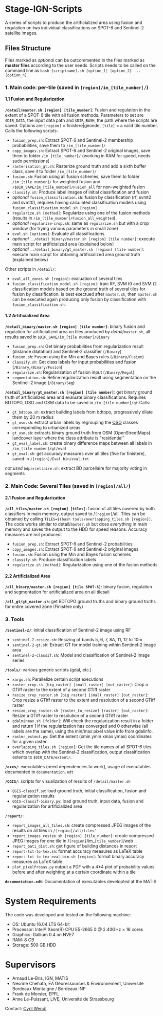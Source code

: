 # Stage-IGN-Scripts
A series of scripts to produce the artificialized area using fusion and regulation on two individual classifications on SPOT-6 and Sentinel-2 satellite images.

## Files Structure
Files marked as _optional_ can be outcommented in the files marked as **master files** according to the user needs. Scripts needs to be called on the command line as `bash [scriptname].sh [option_1] [option_2] ... [option_n]`

### 1. Main code: per-tile (saved in `[region]/im_[tile_number]/`)
#### 1.1 Fusion and Regularization
**`/detail/master.sh [region] [tile_number]`**: Fusion and regulation in the extent of a SPOT-6 tile with all fusion methods. Parameters to set are `$DIR_DATA`, the input data path and `$DIR_BASH`, the path where the scripts are saved. Options are `[region]` = finistere|gironde, `[tile]` = a valid tile number. Calls the following scripts:
- `fusion_prep.sh`:  Extract SPOT-6 and Sentinel-2 membership probabilities, save them to `/im_[tile_number]/`
- `copy_images.sh`: Extract SPOT-6 and Sentinel-2 original images, save them to  folder `/im_[tile_number]/` (working in RAM for speed, needs sudo permissions)
- `rasterisation_gt.sh`: Rasterize ground truth and add a sixth buffer class, save it to  folder `/im_[tile_number]/`
- `fusion.sh`: Fusion using all fusion schemes, save them to folder `/im_[tile_number]/` for weighted fusion and `/$DIR_SAVE/im_[tile_number]/Fusion_all` for non-weighted fusion
- `classify.sh`: Produce label images of initial classification and fusion
- _optional_ `fusion_classification.sh`: fusion by classification (rf, svmt2 and svmt0), requires having calculated classification models using `fusion_classification_model.sh [region]`
- `regularize.sh [method]`: Regularize using one of the fusion methods (results in `/im_[tile_number]/Fusion_all_weighted`).
- _optional_ `regularize-crop.sh`: same as `regularize.sh` but with a crop window (for trying various parameters in small zone)
- `eval.sh [options]`: Evaluate all classifications. 
- _optional_ `../detail_binary/master.sh [region] [tile number]`: execute main script for artificialized area (explained below)
- _optional_ `../detail_binary/gt_master.sh [region] [tile number]`: execute main script for obtaining artificialized area ground truth (explained below)

Other scripts in `/detail/`:
- `eval_all_zones.sh [region]`: evaluation of several tiles
- `fusion_classification_model.sh [region]`: train RF, SVM t0 and SVM t2 classification models based on the ground truth of several tiles for fusion by classification. Is best exectued after `master.sh`, then `master.sh` can be executed again producing only fusion by classification with `fusion_classification.sh`.


#### 1.2 Artificialized Area
**`/detail_binary/master.sh [region] [tile number]`**: binary fusion and regulation for artificialized area on tiles produced by _detail_/`master.sh`, all results saved in `$DIR_SAVE/im_[tile number]/Binary`
- `fusion_prep.sh`:  Get binary probabilities from regularization result (distance dilatation) and Sentinel-2 classifier (`/Binary`)
- `fusion.sh`: Fusion using the Min and Bayes rules (`/Binary/Fusion`)
- `classify.sh`: Get class labels for input probabilities and fusion (`/Binary`,`/Binary/Fusion`)
- `regularize.sh`: Regularization of fusion input (`/Binary/Regul`)
- `segmentation.sh`: Refine regularization result using segmentation on the Sentinel-2 image (`/Binary/Seg`)

**`/detail_binary/gt_master.sh [region] [tile number]`**: get binary ground truth of artificialized area and evaluate binary 
classifications. Requires BDTOPO, OSO and OSM data to be saved in `/im_[tile number]/gt` Calls:
- `gt_bdtopo.sh`: extract building labels from bdtopo, progressively dilate them by 20 m radius 
- `gt_oso.sh`: extract urban labels by regrouping the [OSO](http://osr-cesbio.ups-tlse.fr/~oso/) classes corresponding to urbanized areas
- `gt_osm.sh`: extracts binary ground truth from OSM (OpenStreetMaps) landcover layer where the class attribute is "residential"
- `gt_eval_label.sh`: create binary difference maps between all labels in `/im_[tile number]/gt/eval`
- `gt_eval.sh`: get accuracy measures over all tiles (five for finistere), saved in `/[region]/Eval_bin/eval.txt`

_not used_ `bdparcellaire.sh`: extract BD parcellaire for majority voting in segments

### 2. Main Code: Several Tiles  (saved in `[region]/all/`)
#### 2.1 Fusion and Regularization
**`/all_tiles/master.sh [region] [tiles]`**: fusion of all tiles covered by both classifiers in main memory, output saved to /`[region]`/all. Tiles can be obtained by calling `TILES=$(bash tools/overlapping_tiles.sh [region])`. The code works similar to detail/`master.sh` but does everything in main memory and saves the output to the HDD for speed reasons. Accuracy measures are not produced.
- `fusion_prep.sh`:  Extract SPOT-6 and Sentinel-2 probabilities
- `copy_images.sh`: Extract SPOT-6 and Sentinel-2 original images
- `fusion.sh`: Fusion using the Min and Bayes fusion schemes
- `classify.sh`: Produce classification labels
- `regularize.sh [method]`: Regularization using one of the fusion methods

#### 2.2 Artificialized Area
**`/all_binary/master.sh [region] [tile SPOT-6]`**: binary fusion, regulation and segmentation for artificialized area on all tilesall

**`/all_gt/gt_master.sh`**: get BDTOPO ground truths and binary ground truths for entire covered zone (Finistère only)

### 3. Tools
**`/Sentinel-2/`**: initial classification of Sentinel-2 image using RF
- `sentinel-2-resize.sh`: Resizing of bands 5, 6, 7, 8A, 11, 12 to 10m
- `sentinel-2-gt.sh`: Extract GT for model training within Sentinel-2 image area
- `sentinel-2-classif.sh`: Model and classification of Sentinel-2 image series

**`/tools/`**: various generic scripts (gdal, etc.)
- `xargs.sh`: Parallelize certain script executions
- `raster_crop.sh [big_raster] [small_raster] [out_raster]`: Crop a GTiff raster to the extent of a second GTiff raster
- `resize_crop_raster.sh [big_raster] [small_raster] [out_raster]`: Crop resize a GTiff raster to the extent and resolution of a second GTiff raster
- `resize_crop_raster.sh [raster_to_resize] [raster] [out_raster]`: Resize a GTiff raster to resolution of a second GTiff raster
- `gdalminmax.sh [folder]`: Will check the regularization result in a folder and return 1 if the regularization  has converged and 0 otherwise (all labels are the same), using the min/max pixel value info from gdalinfo.
- `raster_extent.py`: Get the extent (xmin ymin xmax ymax) coordinates for a given raster.
- `overlapping_tiles.sh [region]`: Get the tile names of all SPOT-6 tiles which overlap with the Sentinel-2 classification, output classification extents to `$DIR_DATA/extent/`.

**`/exes/`**: executables (need dependencies to work), usage of executables documented in `documentation.odt`

**`/QGIS/`**: scripts for visualization of results of `/detail/master.sh`
- `QGIS-classif.py`: load ground truth, initial classification, fusion and regularization results
- `QGIS-classif-binary.py`: load ground truth, input data, fusion and regularization for artificialized area 

**`/report/`**: 
- `report_images_all_tiles.sh`: create compressed JPEG images of the results on all tiles in `/[region]/all/tiles'`
- `report_images_resize.sh [region] [tile_number]`: create compressed JPEG images for one tile in /`[region]`/im_`[tile_number]`/web
- `report_bati_dist.sh`: get figure of building distances in report
- `report-txt-to-tex.sh`: format accuracy measures as LaTeX table
- `report-txt-to-tex-eval-bin.sh [region]`: format binary accuracy measures as LaTeX table
- `plot_pixelProbas.py` output a PDF with a 4\*4 plot of probability values before and after weighting at a certain coordinate within a tile

**`documentation.odt`**: Documentation of executables developted at the MATIS

# System Requirements
The code was developed and tested on the following machine:
- OS: Ubuntu 16.04 LTS 64-bit
- Processor: Intel® Xeon(R) CPU E5-2665 0 @ 2.40GHz × 16 cores
- Graphics: Gallium 0.4 on NVE7
- RAM: 8 GB
- Storage: 500 GB HDD

# Supervisors
- Arnaud Le-Bris, IGN, MATIS
- Nesrine Chehata, EA Géoressources & Environnement, Université Bordeaux Montaigne / Bordeaux INP
- Frank de Morsier, EPFL
- Anne Le-Puissant, LIVE, Université de Strassbourg

Contact: [Cyril Wendl](mailto:cyril.wendl@epfl.ch)
